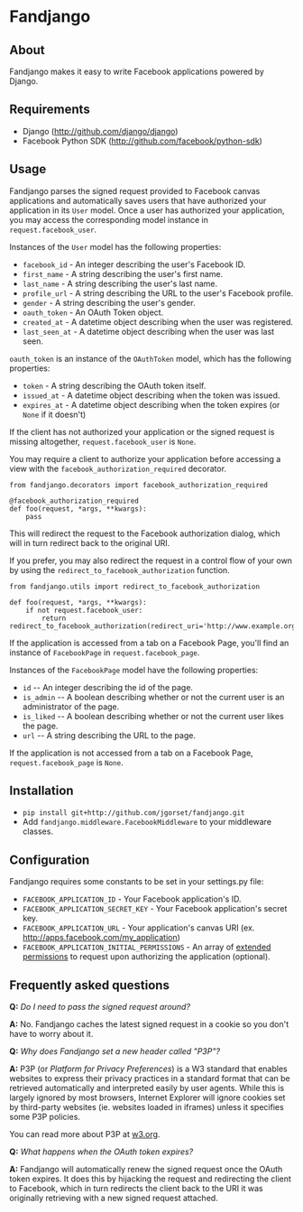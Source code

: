 # Fandjango

## About

Fandjango makes it easy to write Facebook applications powered by Django.

## Requirements

* Django (http://github.com/django/django)
* Facebook Python SDK (http://github.com/facebook/python-sdk)

## Usage

Fandjango parses the signed request provided to Facebook canvas applications and automatically saves users that
have authorized your application in its `User` model. Once a user has authorized your application, you may
access the corresponding model instance in `request.facebook_user`.

Instances of the `User` model has the following properties:

* `facebook_id` - An integer describing the user's Facebook ID.
* `first_name` - A string describing the user's first name.
* `last_name` - A string describing the user's last name.
* `profile_url` - A string describing the URL to the user's Facebook profile.
* `gender` - A string describing the user's gender.
* `oauth_token` - An OAuth Token object.
* `created_at` - A datetime object describing when the user was registered.
* `last_seen_at` - A datetime object describing when the user was last seen.

`oauth_token` is an instance of the `OAuthToken` model, which has the following properties:

* `token` - A string describing the OAuth token itself.
* `issued_at` - A datetime object describing when the token was issued.
* `expires_at` - A datetime object describing when the token expires (or `None` if it doesn't)

If the client has not authorized your application or the signed request is missing altogether,
`request.facebook_user` is `None`.

You may require a client to authorize your application before accessing a view with the
`facebook_authorization_required` decorator.

    from fandjango.decorators import facebook_authorization_required
    
    @facebook_authorization_required
    def foo(request, *args, **kwargs):
        pass
      
This will redirect the request to the Facebook authorization dialog, which will in
turn redirect back to the original URI.

If you prefer, you may also redirect the request in a control flow of your own by using the
`redirect_to_facebook_authorization` function.

    from fandjango.utils import redirect_to_facebook_authorization
    
    def foo(request, *args, **kwargs):
        if not request.facebook_user:
            return redirect_to_facebook_authorization(redirect_uri='http://www.example.org/')
            
If the application is accessed from a tab on a Facebook Page, you'll find an instance of `FacebookPage`
in `request.facebook_page`.

Instances of the `FacebookPage` model have the following properties:

* `id` -- An integer describing the id of the page.
* `is_admin` -- A boolean describing whether or not the current user is an administrator of the page.
* `is_liked` -- A boolean describing whether or not the current user likes the page.
* `url` -- A string describing the URL to the page.

If the application is not accessed from a tab on a Facebook Page, `request.facebook_page` is `None`.
        
## Installation

* `pip install git+http://github.com/jgorset/fandjango.git`
* Add `fandjango.middleware.FacebookMiddleware` to your middleware classes.

## Configuration

Fandjango requires some constants to be set in your settings.py file:

* `FACEBOOK_APPLICATION_ID` - Your Facebook application's ID.
* `FACEBOOK_APPLICATION_SECRET_KEY` - Your Facebook application's secret key.
* `FACEBOOK_APPLICATION_URL` - Your application's canvas URI (ex. http://apps.facebook.com/my_application)
* `FACEBOOK_APPLICATION_INITIAL_PERMISSIONS` - An array of [extended permissions][2] to request upon authorizing the application (optional).

[2]: http://developers.facebook.com/docs/authentication/permissions

## Frequently asked questions

**Q:** *Do I need to pass the signed request around?*

**A:** No. Fandjango caches the latest signed request in a cookie so you don't have to worry about it.

**Q:** *Why does Fandjango set a new header called "P3P"?*

**A:** P3P (or *Platform for Privacy Preferences*) is a W3 standard that enables websites to express
their privacy practices in a standard format that can be retrieved automatically and interpreted easily
by user agents. While this is largely ignored by most browsers, Internet Explorer will ignore cookies
set by third-party websites (ie. websites loaded in iframes) unless it specifies some P3P policies.

You can read more about P3P at [w3.org][3].

[3]: http://www.w3.org/TR/P3P/

**Q:** *What happens when the OAuth token expires?*

**A:** Fandjango will automatically renew the signed request once the OAuth token
expires. It does this by hijacking the request and redirecting the client to Facebook, which
in turn redirects the client back to the URI it was originally retrieving with a new signed
request attached.